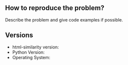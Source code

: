 ## How to reproduce the problem?

Describe the problem and give code examples if possible.

## Versions

* html-similarity version:
* Python Version:
* Operating System:
